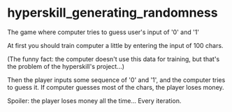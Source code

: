 # hyperskill_generating_randomness
The game where computer tries to guess user's input of '0' and '1'

At first you should train computer a little by entering the input of 100 chars.

(The funny fact: the computer doesn't use this data for training, but that's the problem of the hyperskill's project...)

Then the player inputs some sequence of '0' and '1', and the computer tries to guess it.
If computer guesses most of the chars, the player loses money.

Spoiler: the player loses money all the time... Every iteration.
